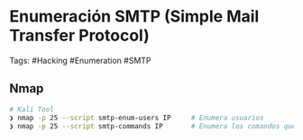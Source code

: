 # Enumeración SMTP (Simple Mail Transfer Protocol)

Tags: #Hacking #Enumeration #SMTP 

## Nmap 

```bash 
# Kali Tool 
❯ nmap -p 25 --script smtp-enum-users IP     # Enumera usuarios 
❯ nmap -p 25 --script smtp-commands IP       # Enumera los comandos que se pueden utilizar  
```
